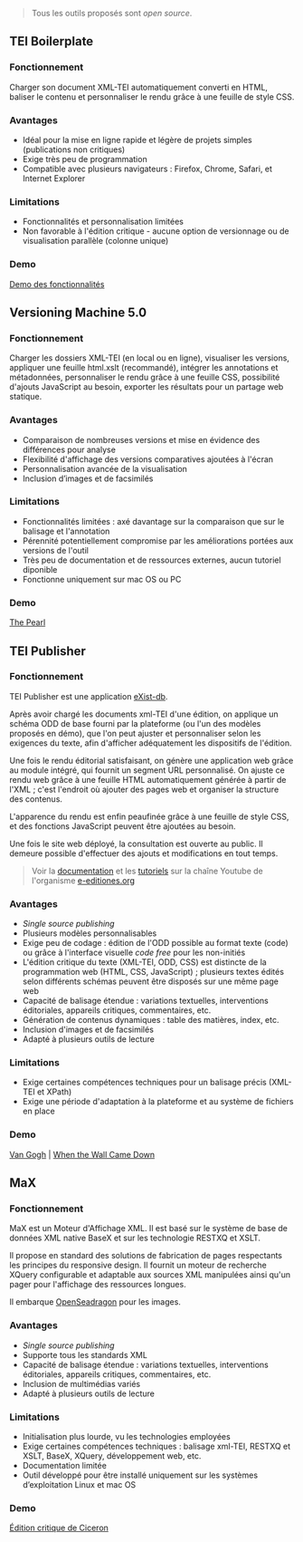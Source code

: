 
> Tous les outils proposés sont *open source*.

## TEI Boilerplate

### Fonctionnement

Charger son document XML-TEI automatiquement converti en HTML, baliser le contenu et personnaliser le rendu grâce à une feuille de style CSS. 

### Avantages

- Idéal pour la mise en ligne rapide et légère de projets simples (publications non critiques) 
- Exige très peu de programmation
- Compatible avec plusieurs navigateurs : Firefox, Chrome, Safari, et Internet Explorer

### Limitations

- Fonctionnalités et personnalisation limitées
- Non favorable à l'édition critique - aucune option de versionnage ou de visualisation parallèle (colonne unique) 

### Demo
[Demo des fonctionnalités](https://dcl.ils.indiana.edu/teibp/content/demo.xml)

## Versioning Machine 5.0

### Fonctionnement

Charger les dossiers XML-TEI (en local ou en ligne), visualiser les versions, appliquer une feuille html.xslt (recommandé), intégrer les annotations et métadonnées, personnaliser le rendu grâce à une feuille CSS, possibilité d'ajouts JavaScript au besoin, exporter les résultats pour un partage web statique. 

### Avantages

- Comparaison de nombreuses versions et mise en évidence des différences pour analyse
- Flexibilité d'affichage des versions comparatives ajoutées à l'écran
- Personnalisation avancée de la visualisation
- Inclusion d’images et de facsimilés

### Limitations

- Fonctionnalités limitées : axé davantage sur la comparaison que sur le balisage et l'annotation
- Pérennité potentiellement compromise par les améliorations portées aux versions de l'outil
- Très peu de documentation et de ressources externes, aucun tutoriel diponible
- Fonctionne uniquement sur mac OS ou PC

### Demo

[The Pearl](http://v-machine.org/samples/pearl.html)

## TEI Publisher

### Fonctionnement

TEI Publisher est une application [eXist-db](http://exist-db.org/exist/apps/homepage/index.html). 

Après avoir chargé les documents xml-TEI d'une édition, on applique un schéma ODD de base fourni par la plateforme (ou l'un des modèles proposés en démo), que l'on peut ajuster et personnaliser selon les exigences du texte, afin d'afficher adéquatement les dispositifs de l'édition.

Une fois le rendu éditorial satisfaisant, on génère une application web grâce au module intégré, qui fournit un segment URL personnalisé. On ajuste ce rendu web grâce à une feuille HTML automatiquement générée à partir de l'XML ; c'est l'endroit où ajouter des pages web et organiser la structure des contenus. 

L'apparence du rendu est enfin peaufinée grâce à une feuille de style CSS, et des fonctions JavaScript peuvent être ajoutées au besoin. 

Une fois le site web déployé, la consultation est ouverte au public. Il demeure possible d'effectuer des ajouts et modifications en tout temps. 

> Voir la [documentation](https://teipublisher.com/exist/apps/tei-publisher/doc/documentation.xml?odd=docbook&view=div) et les [tutoriels](https://www.youtube.com/watch?v=QuWrfAS2SWM&list=PLx8WACGMjM7mmlJXUW-SdEKw9pEBNMzfW) sur la chaîne Youtube de l'organisme [e-editiones.org](e-editiones.org)

### Avantages

- *Single source publishing*
- Plusieurs modèles personnalisables
- Exige peu de codage : édition de l'ODD possible au format texte (code) ou grâce à l'interface visuelle *code free* pour les non-initiés
- L'édition critique du texte (XML-TEI, ODD, CSS) est distincte de la programmation web (HTML, CSS, JavaScript) ; plusieurs textes édités selon différents schémas peuvent être disposés sur une même page web 
- Capacité de balisage étendue : variations textuelles, interventions éditoriales, appareils critiques, commentaires, etc.
- Génération de contenus dynamiques : table des matières, index, etc.
- Inclusion d'images et de facsimilés
- Adapté à plusieurs outils de lecture

### Limitations

- Exige certaines compétences techniques pour un balisage précis (XML-TEI et XPath)
- Exige une période d'adaptation à la plateforme et au système de fichiers en place

### Demo 
[Van Gogh](https://teipublisher.com/exist/apps/vangogh/let001a.xml?view=page&odd=vangogh&panels=0.2) | [When the Wall Came Down](https://teipublisher.com/exist/apps/dodis-facets/53168.xml?view=body&odd=dodis)

## MaX

### Fonctionnement

MaX est un Moteur d'Affichage XML. Il est basé sur le système de base de données XML native BaseX et sur les technologie RESTXQ et XSLT.

Il propose en standard des solutions de fabrication de pages respectants les principes du responsive design. Il fournit un moteur de recherche XQuery configurable et adaptable aux sources XML manipulées ainsi qu'un pager pour l'affichage des ressources longues.

Il embarque [OpenSeadragon](https://openseadragon.github.io) pour les images.

### Avantages

- *Single source publishing*
- Supporte tous les standards XML
- Capacité de balisage étendue : variations textuelles, interventions éditoriales, appareils critiques, commentaires, etc.
- Inclusion de multimédias variés
- Adapté à plusieurs outils de lecture

### Limitations

- Initialisation plus lourde, vu les technologies employées
- Exige certaines compétences techniques : balisage xml-TEI, RESTXQ et XSLT, BaseX, XQuery, développement web, etc.
- Documentation limitée
- Outil développé pour être installé uniquement sur les systèmes d’exploitation Linux et mac OS

### Demo
[Édition critique de Ciceron](https://www.unicaen.fr/puc/sources/ciceron/FR_livre1.xml/fr_livre1_1/lat_livre1_1)